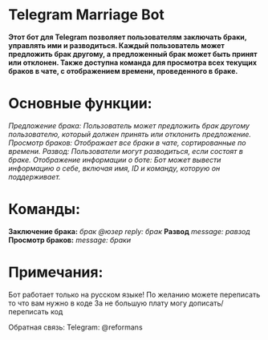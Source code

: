 # Telegram Marriage Bot

**Этот бот для Telegram позволяет пользователям заключать браки, управлять ими и разводиться. Каждый пользователь может предложить брак другому, а предложенный брак может быть принят или отклонен. Также доступна команда для просмотра всех текущих браков в чате, с отображением времени, проведенного в браке.**

# Основные функции:
*Предложение брака: Пользователь может предложить брак другому пользователю, который должен принять или отклонить предложение.*
*Просмотр браков: Отображает все браки в чате, сортированные по времени.*
*Развод: Пользователи могут разводиться, если состоят в браке.*
*Отображение информации о боте: Бот может вывести информацию о себе, включая имя, ID и команду, которую он поддерживает.*

# Команды:
**Заключение брака:**
*брак @юзер*
*reply: брак*
**Развод**
*message: равзод*
**Просмотр браков:**
*message: браки*

# Примечания:
Бот работает только на русском языке!
По желанию можете переписать то что вам нужно в коде
За не большую плату могу дописать/переписать код

Обратная связь:
Telegram: @reformans
